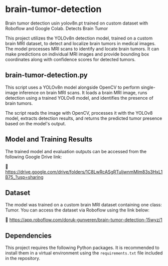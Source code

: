 # brain-tumor-detection
Brain tumor detection usin yolov8n.pt trained on custom dataset with Roboflow and Google Colab. Detects Brain Tumor

This project utilizes the YOLOv8n detection model, trained on a custom brain MRI dataset, to detect and localize brain tumors in medical images. The model processes MRI scans to identify and locate brain tumors. It can make predictions on individual MRI images and provide bounding box coordinates along with confidence scores for detected tumors.


## brain-tumor-detection.py

This script uses a YOLOv8n model alongside OpenCV to perform single-image inference on brain MRI scans. It loads a brain MRI image, runs detection using a trained YOLOv8 model, and identifies the presence of brain tumors.

The script reads the image with OpenCV, processes it with the YOLOv8 model, extracts detection results, and returns the predicted tumor presence based on the model's output.

## Model and Training Results

The trained model and evaluation outputs  can be accessed from the following Google Drive link:

🔗 https://drive.google.com/drive/folders/1C8LwRcASgRTuIjwnmMlm83s3HxL1B75_?usp=sharing

## Dataset

The model was trained on a custom brain MRI dataset containing one class: Tumor.
You can access the dataset via Roboflow using the link below:

🔗 https://app.roboflow.com/doruk-gunveren/brain-tumor-detection-15wyz/1



## Dependencies

This project requires the following Python packages. It is recommended to install them in a virtual environment using the `requirements.txt` file included in the repository.
